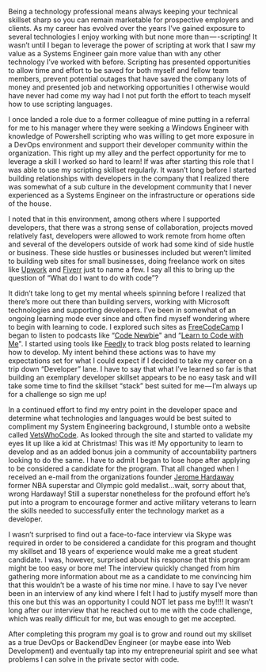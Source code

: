 Being a technology professional means always keeping your technical skillset sharp so you can remain marketable for prospective employers and clients. As my career has evolved over the years I’ve gained exposure to several technologies I enjoy working with but none more than — -scripting! It wasn’t until I began to leverage the power of scripting at work that I saw my value as a Systems Engineer gain more value than with any other technology I’ve worked with before. Scripting has presented opportunities to allow time and effort to be saved for both myself and fellow team members, prevent potential outages that have saved the company lots of money and presented job and networking opportunities I otherwise would have never had come my way had I not put forth the effort to teach myself how to use scripting languages.

I once landed a role due to a former colleague of mine putting in a referral for me to his manager where they were seeking a Windows Engineer with knowledge of Powershell scripting who was willing to get more exposure in a DevOps environment and support their developer community within the organization. This right up my alley and the perfect opportunity for me to leverage a skill I worked so hard to learn! If was after starting this role that I was able to use my scripting skillset regularly. It wasn’t long before I started building relationships with developers in the company that I realized there was somewhat of a sub culture in the development community that I never experienced as a Systems Engineer on the infrastructure or operations side of the house.

I noted that in this environment, among others where I supported developers, that there was a strong sense of collaboration, projects moved relatively fast, developers were allowed to work remote from home often and several of the developers outside of work had some kind of side hustle or business. These side hustles or businesses included but weren’t limited to building web sites for small businesses, doing freelance work on sites like [Upwork](https://www.upwork.com) and [Fiverr](https://www.fiverr.com/) just to name a few. I say all this to bring up the question of “What do I want to do with code”?

It didn’t take long to get my mental wheels spinning before I realized that there’s more out there than building servers, working with Microsoft technologies and supporting developers. I’ve been in somewhat of an ongoing learning mode ever since and often find myself wondering where to begin with learning to code. I explored such sites as [FreeCodeCamp](https://www.freecodecamp.org/map) I began to listen to podcasts like “[Code Newbie](https://www.codenewbie.org/)" and “[Learn to Code with Me](https://learntocodewith.me/)". I started using tools like [Feedly](https://feedly.com) to track blog posts related to learning how to develop. My intent behind these actions was to have my expectations set for what I could expect if I decided to take my career on a trip down “Developer” lane. I have to say that what I’ve learned so far is that building an exemplary developer skillset appears to be no easy task and will take some time to find the skillset “stack” best suited for me — I’m always up for a challenge so sign me up!

In a continued effort to find my entry point in the developer space and determine what technologies and languages would be best suited to compliment my System Engineering background, I stumble onto a website called [VetsWhoCode](http://vetswhocode.io/). As looked through the site and started to validate my eyes lit up like a kid at Christmas! This was it! My opportunity to learn to develop and as an added bonus join a community of accountability partners looking to do the same. I have to admit I began to lose hope after applying to be considered a candidate for the program. That all changed when I received an e-mail from the organizations founder [Jerome Hardaway](https://www.linkedin.com/in/jeromehardaway/) former NBA superstar and Olympic gold medalist…wait, sorry about that, wrong Hardaway! Still a superstar nonetheless for the profound effort he’s put into a program to encourage former and active military veterans to learn the skills needed to successfully enter the technology market as a developer.

I wasn’t surprised to find out a face-to-face interview via Skype was required in order to be considered a candidate for this program and thought my skillset and 18 years of experience would make me a great student candidate. I was, however, surprised about his response that this program might be too easy or bore me! The interview quickly changed from him gathering more information about me as a candidate to me convincing him that this wouldn’t be a waste of his time nor mine. I have to say I’ve never been in an interview of any kind where I felt I had to justify myself more than this one but this was an opportunity I could NOT let pass me by!!!! It wasn’t long after our interview that he reached out to me with the code challenge, which was really difficult for me, but was enough to get me accepted.

After completing this program my goal is to grow and round out my skillset as a true DevOps or BackendDev Engineer (or maybe ease into Web Development) and eventually tap into my entrepreneurial spirit and see what problems I can solve in the private sector with code.